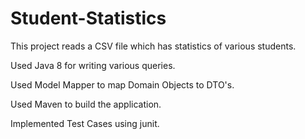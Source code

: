 # Student-Statistics

This project reads a CSV file which has statistics of various students.

Used Java 8 for writing various queries.

Used Model Mapper to map Domain Objects to DTO's.

Used Maven to build the application.

Implemented Test Cases using junit.
